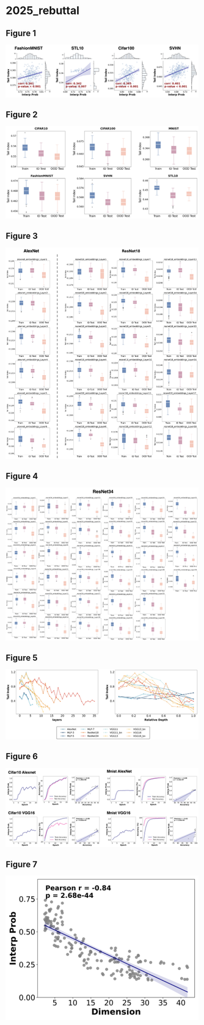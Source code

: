 # 2025_rebuttal
Figure 1
-----------
![Figure1](figures/figure1.jpg)

Figure 2
-----------
![Figure2](figures/figure2.jpg)

Figure 3
-----------
![Figure3](figures/figure3.jpg)

Figure 4
-----------
![Figure4](figures/figure4.jpg)

Figure 5
-----------
![Figure5](figures/figure5.jpg)

Figure 6
-----------
![Figure6](figures/figure6.jpg)

Figure 7
-----------
![Figure7](figures/figure7.png)

